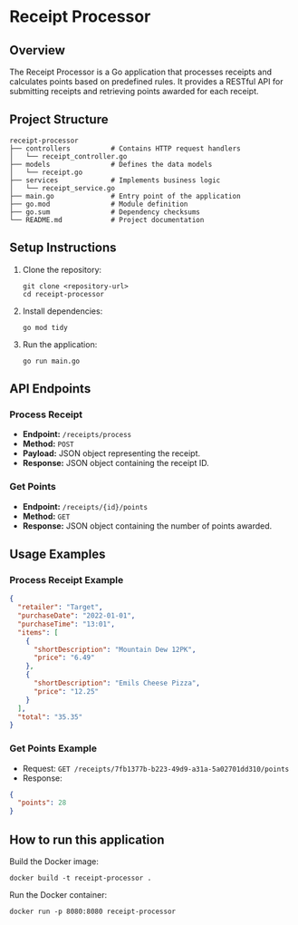 # Receipt Processor

## Overview
The Receipt Processor is a Go application that processes receipts and calculates points based on predefined rules. It provides a RESTful API for submitting receipts and retrieving points awarded for each receipt.

## Project Structure
```
receipt-processor
├── controllers          # Contains HTTP request handlers
│   └── receipt_controller.go
├── models               # Defines the data models
│   └── receipt.go
├── services             # Implements business logic
│   └── receipt_service.go
├── main.go              # Entry point of the application
├── go.mod               # Module definition
├── go.sum               # Dependency checksums
└── README.md            # Project documentation
```

## Setup Instructions
1. Clone the repository:
   ```
   git clone <repository-url>
   cd receipt-processor
   ```

2. Install dependencies:
   ```
   go mod tidy
   ```

3. Run the application:
   ```
   go run main.go
   ```

## API Endpoints
### Process Receipt
- **Endpoint:** `/receipts/process`
- **Method:** `POST`
- **Payload:** JSON object representing the receipt.
- **Response:** JSON object containing the receipt ID.

### Get Points
- **Endpoint:** `/receipts/{id}/points`
- **Method:** `GET`
- **Response:** JSON object containing the number of points awarded.

## Usage Examples
### Process Receipt Example
```json
{
  "retailer": "Target",
  "purchaseDate": "2022-01-01",
  "purchaseTime": "13:01",
  "items": [
    {
      "shortDescription": "Mountain Dew 12PK",
      "price": "6.49"
    },
    {
      "shortDescription": "Emils Cheese Pizza",
      "price": "12.25"
    }
  ],
  "total": "35.35"
}
```

### Get Points Example
- Request: `GET /receipts/7fb1377b-b223-49d9-a31a-5a02701dd310/points`
- Response: 
```json
{
  "points": 28
}
```

## How to run this application

Build the Docker image:
```shell
docker build -t receipt-processor .
```

Run the Docker container:
```shell
docker run -p 8080:8080 receipt-processor
```